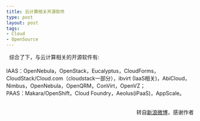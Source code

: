 ```yaml
--- 
title: 云计算相关开源软件
type: post
layout: post
tags: 
- Cloud
- OpenSource
---
```

  综合了下，与云计算相关的开源软件有:<br /><br />IAAS：OpenNebula，OpenStack，Eucalyptus，CloudForms，CloudStack/Cloud.com（cloudstack一部分），ibvirt (IaaS相关)，AbiCloud，Nimbus，OpenNebula，OpenQRM，ConVirt，OpenVZ；<br />PAAS：Makara/OpenShift，Cloud Foundry，Aeolus(iPaaS)，AppScale。<br /><br /><div style="text-align: right;">转自<a href="http://qing.weibo.com/1685287705/3356736086827077.html">新浪微博</a>，感谢作者</div>

